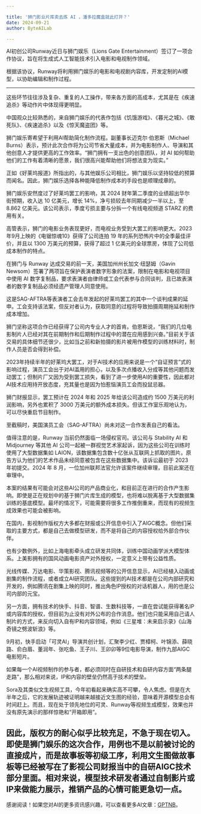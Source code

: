 ```yaml
---

title: '狮门影业片库卖去炼 AI ，潘多拉魔盒就此打开？'
date: 2024-09-21
author: ByteAILab

---
```


AI初创公司Runway近日与狮门娱乐（Lions Gate Entertainment）签订了一项合作协议，旨在将生成式人工智能技术引入电影和电视制作领域。

根据该协议，Runway将利用狮门娱乐的电影和电视剧内容库，开发定制的AI模型，以协助编辑和制作过程。

---
这些环节往往涉及复杂、重复的人工操作，带来各方面的高成本，尤其是在《疾速追杀》等动作片中体现得更明显。

中国观众比较熟悉的，来自狮门娱乐的代表作包括《饥饿游戏》、《暮光之城》、《敢死队》、《疾速追杀》以及《惊天魔盗团》等。

狮门娱乐寄希望于利用AI帮助简化制作流程。副董事长迈克尔·伯恩斯（Michael Burns）表示，预计此次合作将为公司节省大量成本，并为电影制作人、导演和其他创意人才提供更高的工作效率。“狮门拥有一支出色的创意团队，对 AI 如何帮助他们的工作有着清晰的愿景，我们很高兴能帮助他们将想法变为现实。”

正如《好莱坞报道》所指出的，与其他娱乐公司相比，狮门娱乐以坚持较低的预算而闻名。因此，狮门娱乐选择各种能降低制作成本的手段也是顺理成章的。

狮门娱乐安然度过了好莱坞罢工的影响，其 2024 财年第二季度的业绩超出华尔街预期，收入达 10 亿美元，增长 14%，净亏损较去年同期减少一半以上，至 8.862 亿美元。该公司表示，季度亏损主要与分拆一个有线电视频道 STARZ 的费用有关。

高管表示，狮门的电影业务表现更好，而电视业务受到大罢工的影响更大。2023年9月上映的《电锯惊魂10》获得了公司连拍 19 年的系列恐怖片中的全季最佳评价，并且以 1300 万美元的预算，获得了超过 1 亿美元的全球票房，体现了公司低成本制作的特点。

在狮门与 Runway 达成交易的前一天，美国加州州长加文·纽瑟姆（Gavin Newsom）签署了两项旨在保护表演者数字形象的法案，限制在电影和电视项目中使用 AI 数字复制品，要求表演者由律师或工会代表参与合同谈判，且已故表演者的数字复制品必须经遗产管理人同意使用。

这是SAG-AFTRA等表演者工会去年发起的好莱坞罢工的其中一个谈判成果的延申。工会支持该法案，但反对者认为，获取同意的过程将导致拍摄周期拖延和制作成本增加。

狮门坚称这项合作已经获得了公司内专业人才的首肯。伯恩斯说，“我们的几位电影制片人已经对其在前期制作和后期制作过程中的潜在应用感到兴奋。”目前关于该交易的具体细节还很少，比如当之前和新拍摄的影片被用作模型的训练材料时，制作人员是否会得到补偿。

2023年持续半年的好莱坞大罢工，对于AI技术的应用来说是一个“自证预言”式的影响过程，演员工会出于对AI滥用的担心，以及多次点播收入分成等其他问题而发动罢工；但制片厂又因为受到罢工损失，看到了进一步使用AI的重要性，因此都对AI技术应用持开放态度，充其量也是因为怕惹恼演员工会而投鼠忌器。

狮门财报显示，罢工预计在 2024 年和 2025 年给该公司造成约 1500 万美元的利润影响，另外也累积了 3000 万美元的额外成本损失。但该工作室乐观地认为，可以尽快重启节目制作。

至截稿时，美国演员工会（SAG-AFTRA）尚未对这一合作发表自己的看法。

值得注意的是，Runway 当前仍然面临一场侵权官司。该公司与 Stability AI 和 Midjourney 等其他 AI 公司一起被一群视觉艺术家起诉，因为这些公司在训练时使用了大型数据集如 LAION，该数据集包含数十亿张从互联网上抓取的图片。原告方认为他们的艺术作品未经同意被包含在这些数据集中。该诉讼最初于 2023 年初提交。2024 年 8 月，一位加州联邦法官允许该案件继续审理，目前此案还在审理中。

本案的结果有可能会对这些AI公司的产品商业化，和目前正在进行的合作产生影响。即使是正在规划中的基于狮门片库生成的模型，也将难以脱离基于大型数据集训练的基底模型。最坏的情况下，可能需要将很多工作推倒重来，而现有的视频生成效果也可能会被影响。

在国内，影视制作版权方大多都在财报或公开信息中引入了AIGC概念。但他们采取的主要方式，都是自己去做模型研发，而不是将自己的内容授权给外部合作伙伴。

也有少数例外，比如上海电影牵头成立研发共同体，训练中国动画学派大模型体系。上美影拥有的国风动画电影资产对外授权，一定意义上带有公益性质。

光线传媒、万达电影、华策影视、腾讯视频等的公开信息显示，AI已经植入动画或剧集的制作流程，或者成立AI研究团队。这些提到的AI技术都是在公司内部研究和开发的，例如腾讯在剧集上映的同时，推出角色IP授权的对话机器人，用的也是公司内部的元宝。

另一方面，拥有技术的快手、抖音、智谱、生数科技等，一直在尝试能获得著名IP或内容库的授权，但目前为止没有对外公布的合作消息。他们也只能采用自己请人制片的方式，来反向切入自有IP和内容领域，例如《三星堆：未来启示录》《山海奇镜之劈波斩浪》等。

9月初，快手启动「可灵AI」导演共创计划，汇聚李少红、贾樟柯、叶锦添、薛晓路、俞白眉、董润年、张吃鱼、王子川、王卯卯等9位电影导演，制作九部AIGC电影短片。

如果每一个AI视频制作的参与者，都必须同时在自研技术和自研内容方面“两条腿走路”，那么相对来说，IP和内容的壁垒仍然高于技术的壁垒。

Sora及其类似文生视频工具，今年初看起来确实高不可攀，令人焦虑。但是在大半年之后，它的发展轨迹被证明越来越接近文生图的经验，意味着开源模型总会有时间赶上。而且，现在处于领先地位的可灵、Runway等视频生成模型，效果也并没有原先演示的那样惊艳和“开箱即用”。

因此，版权方的耐心似乎比较充足，不急于现在切入。即使是狮门娱乐的这次合作，用例也不是以前被讨论的直接成片，而是故事板等初级工序，利用文生图做故事板等已经被写在了影视公司财报当中的自研AIGC技术部分里面。相对来说，模型技术研发者通过自制影片或IP来做能力展示，推销产品的心情可能更急切一点。
---
感谢阅读！如果您对AI的更多资讯感兴趣，可以查看更多AI文章：[GPTNB](https://gptnb.com)。